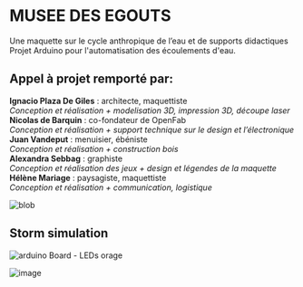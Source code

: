 # MUSEE DES EGOUTS
Une maquette sur le cycle anthropique de l’eau et de supports didactiques  
Projet Arduino pour l'automatisation des écoulements d'eau.   

## Appel à projet remporté par:

**Ignacio Plaza De Giles** : architecte, maquettiste  
_Conception et réalisation + modelisation 3D, impression 3D, découpe laser_  
**Nicolas de Barquin** : co-fondateur de OpenFab  
_Conception et réalisation + support technique sur le design et l’électronique_  
**Juan Vandeput** : menuisier, ébéniste  
_Conception et réalisation + construction bois_  
**Alexandra Sebbag** : graphiste  
_Conception et réalisation des jeux + design et légendes de la maquette_  
**Hélène Mariage** : paysagiste, maquettiste  
_Conception et réalisation + communication, logistique_  

![blob](https://user-images.githubusercontent.com/12049360/59910247-d88d3b00-9411-11e9-9f09-857f48eac6ac.png)

## Storm simulation

![arduino Board - LEDs orage](https://user-images.githubusercontent.com/12049360/59910117-8ba96480-9411-11e9-89ad-1d8ede8996ea.jpg)

![image](https://user-images.githubusercontent.com/12049360/59908963-ea211380-940e-11e9-9364-258cc043763f.png)
